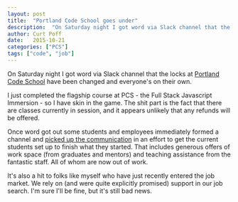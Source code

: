 ```yaml
---
layout: post
title:  "Portland Code School goes under"
description:  "On Saturday night I got word via Slack channel that the locks at Portland Code School have been changed and everyone's on their own."
author: Curt Poff
date:   2015-10-21
categories: ["PCS"]
tags: ["code", "job"]
---
```


On Saturday night I got word via Slack channel that the locks at [Portland Code School](http://www.portlandcodeschool.com) have been changed and everyone's on their own.

<!--more-->

I just completed the flagship course at PCS - the Full Stack Javascript Immersion - so I have skin in the game. The shit part is the fact that there are classes currently in session, and it appears unlikely that any refunds will be offered.

Once word got out some students and employees immediately formed a channel and [picked up the communication](http://pdxcode.community/) in an effort to get the current students set up to finish what they started. That includes generous offers of work space (from graduates and mentors) and teaching assistance from the fantastic staff. All of whom are now out of work.

It's also a hit to folks like myself who have just recently entered the job market. We rely on (and were quite explicitly promised) support in our job search. I'm sure I'll be fine, but it's still bad news.
